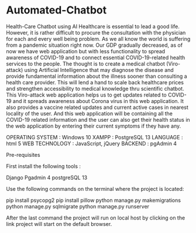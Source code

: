 # Automated-Chatbot
Health-Care Chatbot using AI
Healthcare is essential to lead a good life. However, it is rather difficult to procure the
consultation with the physician for each and every well being problem. As we all know
the world is suffering from a pandemic situation right now. Our GDP gradually
decreased, as of now we have web application but with less functionality to spread
awareness of COVID-19 and to connect essential COVID-19-related health services to
the people. The thought is to create a medical chatbot (Viro-attack) using Artificial
Intelligence that may diagnose the disease and provide fundamental information about the
illness sooner than consulting a health care provider. This will lend a hand to scale back
healthcare prices and strengthen accessibility to medical knowledge thru scientific
chatbot. This Viro-attack web application helps us to get updates related to COVID-19
and it spreads awareness about Corona virus in this web application. It also provides a
vaccine related updates and current active cases in nearest locality of the user. And this
web application will be containing all the COVID-19 related information and the user can
also get their health status in the web application by entering their current symptoms if
they have any.

OPERATING SYSTEM : Windows 10
XAMPP : PostgreSQL 13
LANGUAGE : html 5
WEB TECHNOLOGY : JavaScript, jQuery
BACKEND : pgAdmin 4



Pre-requisites

First install the following tools :

Django
Pgadmin 4
postgreSQL 13

Use the following commands on the terminal where the project is located:

pip install psycopg2
pip install pillow
python manage.py makemigrations
python manage.py sqlmigrate
python manage.py runserver

After the last command the project will run on local host by clicking on the link project will start on the default browser.
